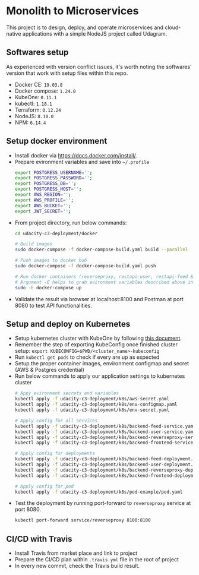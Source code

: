 # Monolith to Microservices
This project is to design, deploy, and operate microservices and cloud-native applications with a simple NodeJS project called Udagram.

## Softwares setup
As experienced with version conflict issues, it's worth noting the softwares' version that work with setup files within this repo.
* Docker CE: `19.03.8`
* Docker compose: `1.24.0`
* KubeOne: `0.11.1`
* kubectl: `1.18.1`
* Terraform: `0.12.24`
* NodeJS: `8.10.0`  
* NPM: `6.14.4`

## Setup docker environment
* Install docker via https://docs.docker.com/install/.
* Prepare evironment variables and save into `~/.profile`
    ```bash
    export POSTGRESS_USERNAME='';
    export POSTGRESS_PASSWORD='';
    export POSTGRESS_DB='';
    export POSTGRESS_HOST='';
    export AWS_REGION='';
    export AWS_PROFILE='';
    export AWS_BUCKET='';
    export JWT_SECRET='';
    ```
* From project directory, run below commands:
    ```bash
    cd udacity-c3-deployment/docker
    
    # Build images
    sudo docker-compose -f docker-compose-build.yaml build --parallel
    
    # Push images to docker hub
    sudo docker-compose -f docker-compose-build.yaml push

    # Run docker containers (reverseproxy, restapi-user, restapi-feed & frontend)
    # Argument -E helps to grab evironment variables described above into containers
    sudo -E docker-compose up
    ```
* Validate the result via browser at localhost:8100 and Postman at port 8080 to test API functionalities.

## Setup and deploy on Kubernetes
* Setup kubernetes cluster with KubeOne by following [this document](https://github.com/kubermatic/kubeone/blob/master/docs/quickstart-aws.md).
* Remember the step of exporting KubeConfig once finished cluster setup: `export KUBECONFIG=$PWD/<cluster_name>-kubeconfig`
* Run `kubectl get pods` to check if every are up as expected
* Setup the proper container images, environment configmap and secret (AWS & Postgres credential)
* Run below commands to apply our application settings to kubernetes cluster
    ```bash
    # Appy evironment secrets and variables
    kubectl apply -f udacity-c3-deployment/k8s/aws-secret.yaml
    kubectl apply -f udacity-c3-deployment/k8s/env-configmap.yaml
    kubectl apply -f udacity-c3-deployment/k8s/env-secret.yaml

    # Apply config for all services
    kubectl apply -f udacity-c3-deployment/k8s/backend-feed-service.yaml
    kubectl apply -f udacity-c3-deployment/k8s/backend-user-service.yaml
    kubectl apply -f udacity-c3-deployment/k8s/backend-reverseproxy-service.yaml
    kubectl apply -f udacity-c3-deployment/k8s/backend-frontend-service.yaml

    # Apply config for deployments
    kubectl apply -f udacity-c3-deployment/k8s/backend-feed-deployment.yaml
    kubectl apply -f udacity-c3-deployment/k8s/backend-user-deployment.yaml
    kubectl apply -f udacity-c3-deployment/k8s/backend-reverseproxy-deployment.yaml
    kubectl apply -f udacity-c3-deployment/k8s/backend-frontend-deployment.yaml

    # Apply config for pod
    kubectl apply -f udacity-c3-deployment/k8s/pod-example/pod.yaml
    ```
* Test the deployment by running port-forward to `reverseproxy` service at port 8080.
    ```bash
    kubectl port-forward service/reverseproxy 8100:8100
    ```

## CI/CD with Travis
* Install Travis from market place and link to project
* Prepare the CI/CD plan within `.travis.yml` file in the root of project
* In every new commit, check the Travis build result.
